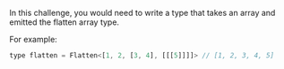 In this challenge, you would need to write a type that takes an array and emitted the flatten array type.

For example:

```javascript
type flatten = Flatten<[1, 2, [3, 4], [[[5]]]]> // [1, 2, 3, 4, 5]
```